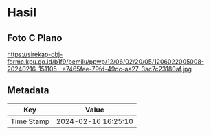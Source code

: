 # Hasil

## Foto C Plano

https://sirekap-obj-formc.kpu.go.id/b1f9/pemilu/ppwp/12/06/02/20/05/1206022005008-20240216-151105--e7465fee-79fd-49dc-aa27-3ac7c23180af.jpg


## Metadata

| Key        | Value               |
| ---------- | ------------------- |
| Time Stamp | 2024-02-16 16:25:10 |



